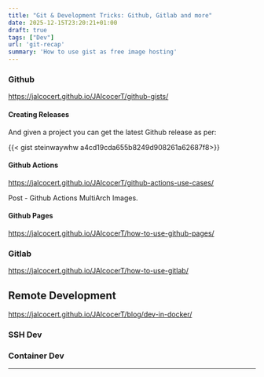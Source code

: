 ```yaml
---
title: "Git & Development Tricks: Github, Gitlab and more"
date: 2025-12-15T23:20:21+01:00
draft: true
tags: ["Dev"]
url: 'git-recap'
summary: 'How to use gist as free image hosting'
---
```



### Github

https://jalcocert.github.io/JAlcocerT/github-gists/

#### Creating Releases

And given a project you can get the latest Github release as per:

<!-- https://gist.github.com/steinwaywhw/a4cd19cda655b8249d908261a62687f8 -->
{{< gist steinwaywhw a4cd19cda655b8249d908261a62687f8>}}


#### Github Actions

https://jalcocert.github.io/JAlcocerT/github-actions-use-cases/

Post - Github Actions MultiArch Images.

#### Github Pages

https://jalcocert.github.io/JAlcocerT/how-to-use-github-pages/

### Gitlab

https://jalcocert.github.io/JAlcocerT/how-to-use-gitlab/

## Remote Development

https://jalcocert.github.io/JAlcocerT/blog/dev-in-docker/

### SSH Dev

### Container Dev


---